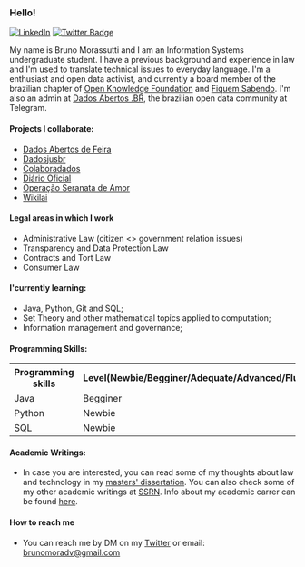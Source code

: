 ### Hello!

<a href="https://www.linkedin.com/in/bruno-schimitt-morassutti-7a0b5b180/" target="_blank"><img src="https://img.shields.io/badge/LinkedIn-%230077B5.svg?&style=flat-square&logo=linkedin&logoColor=white" alt="LinkedIn"></a> [![Twitter Badge](https://img.shields.io/badge/-Bruno-1ca0f1?style=flat-square&labelColor=1ca0f1&logo=twitter&logoColor=white)](https://twitter.com/555112299jedi)


My name is Bruno Morassutti and I am an Information Systems undergraduate student. I have a previous background and experience in law and I'm used to translate technical issues to everyday language. I'm a enthusiast and open data activist, and currently a board member of the brazilian chapter of [Open Knowledge Foundation](https://www.ok.org.br/) and [Fiquem Sabendo](https://fiquemsabendo.com.br/). I'm also an admin at [Dados Abertos .BR](https://t.me/dadosabertos), the brazilian open data community at Telegram.


#### Projects I collaborate:
- [Dados Abertos de Feira](https://github.com/DadosAbertosDeFeira)
- [Dadosjusbr](https://github.com/dadosjusbr)
- [Colaboradados](https://github.com/colaboradados)
- [Diário Oficial](https://github.com/okfn-brasil/diario-oficial)
- [Operação Seranata de Amor](https://github.com/okfn-brasil/serenata-de-amor)
- [Wikilai](https://wikilai.fiquemsabendo.com.br/wiki/P%C3%A1gina_principal)

#### Legal areas in which I work
- Administrative Law (citizen <> government relation issues)
- Transparency and Data Protection Law 
- Contracts and Tort Law
- Consumer Law

#### I'currently learning:
- Java, Python, Git and SQL;
- Set Theory and other mathematical topics applied to computation;
- Information management and governance;


#### Programming Skills:
 <table style="width:100%">
  <tr>
    <th>Programming skills</th>
    <th>Level(Newbie/Begginer/Adequate/Advanced/Fluent) </th>
  </tr>
  <tr>
    <td>Java </td>
    <td>Begginer </td>
  </tr>
  <tr>
    <td>Python </td>
    <td>Newbie </td>
  </tr>
  <tr>
    <td>SQL </td>
    <td>Newbie </td>
  </tr>
</table> 

#### Academic Writings:

- In case you are interested, you can read some of my thoughts about law and technology in my [masters' dissertation](http://tede2.pucrs.br/tede2/handle/tede/8794?mode=full). You can also check some of my other academic writings at [SSRN](https://papers.ssrn.com/sol3/cf_dev/AbsByAuth.cfm?per_id=1525958). Info about my academic carrer can be found [here](http://lattes.cnpq.br/0043841852796155).  

#### How to reach me

- You can reach me by DM on my [Twitter](https://twitter.com/555112299jedi) or email: brunomoradv@gmail.com

<!--
**jedibruno/jedibruno** is a ✨ _special_ ✨ repository because its `README.md` (this file) appears on your GitHub profile.

Here are some ideas to get you started:

- 🔭 I’m currently working on ...
- 🌱 I’m currently learning ...
- 👯 I’m looking to collaborate on ...
- 🤔 I’m looking for help with ...
- 💬 Ask me about ...
- 📫 How to reach me: ...
- 😄 Pronouns: ...
- ⚡ Fun fact: ...
-->
